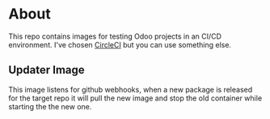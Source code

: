 # About

This repo contains images for testing Odoo projects in an CI/CD environment. I've chosen [CircleCI](https://circleci.com/) but you can use something else.

## Updater Image
This image listens for github webhooks, when a new package is released for the target repo it will pull the new image and stop the old container while starting the the new one.
